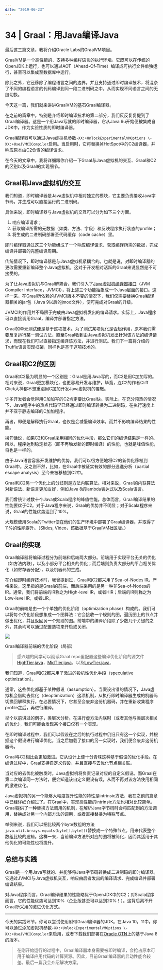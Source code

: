 ```yaml
---
date: "2019-06-23"
---  
```

      
# 34 | Graal：用Java编译Java
最后这三篇文章，我将介绍Oracle Labs的GraalVM项目。

GraalVM是一个高性能的、支持多种编程语言的执行环境。它既可以在传统的OpenJDK上运行，也可以通过AOT（Ahead-Of-Time）编译成可执行文件单独运行，甚至可以集成至数据库中运行。

除此之外，它还移除了编程语言之间的边界，并且支持通过即时编译技术，将混杂了不同的编程语言的代码编译到同一段二进制码之中，从而实现不同语言之间的无缝切换。

今天这一篇，我们就来讲讲GraalVM的基石Graal编译器。

在之前的篇章中，特别是介绍即时编译技术的第二部分，我们反反复复提到了Graal编译器。这是一个用Java写就的即时编译器，它从Java 9u开始便被集成自JDK中，作为实验性质的即时编译器。

Graal编译器可以通过Java虚拟机参数`-XX:+UnlockExperimentalVMOptions \-XX:+UseJVMCICompiler`启用。当启用时，它将替换掉HotSpot中的C2编译器，并响应原本由C2负责的编译请求。

在今天的文章中，我将详细跟你介绍一下Graal与Java虚拟机的交互、Graal和C2的区别以及Graal的实现细节。

<!-- [[[read_end]]] -->

## Graal和Java虚拟机的交互

我们知道，即时编译器是Java虚拟机中相对独立的模块，它主要负责接收Java字节码，并生成可以直接运行的二进制码。

具体来说，即时编译器与Java虚拟机的交互可以分为如下三个方面。

1.  响应编译请求；
2.  获取编译所需的元数据（如类、方法、字段）和反映程序执行状态的profile；
3.  将生成的二进制码部署至代码缓存（code cache）里。

即时编译器通过这三个功能组成了一个响应编译请求、获取编译所需的数据，完成编译并部署的完整编译周期。

传统情况下，即时编译器是与Java虚拟机紧耦合的。也就是说，对即时编译器的更改需要重新编译整个Java虚拟机。这对于开发相对活跃的Graal来说显然是不可接受的。

为了让Java虚拟机与Graal解耦合，我们引入了[Java虚拟机编译器接口](http://openjdk.java.net/jeps/243)（JVM Compiler Interface，JVMCI），将上述三个功能抽象成一个Java层面的接口。这样一来，在Graal所依赖的JVMCI版本不变的情况下，我们仅需要替换Graal编译器相关的jar包（Java 9以后的jmod文件），便可完成对Graal的升级。

JVMCI的作用并不局限于完成由Java虚拟机发出的编译请求。实际上，Java程序可以直接调用Graal，编译并部署指定方法。

Graal的单元测试便是基于这项技术。为了测试某项优化是否起作用，原本我们需要反复运行某一测试方法，直至Graal收到由Java虚拟机发出针对该方法的编译请求，而现在我们可以直接指定编译该方法，并进行测试。我们下一篇将介绍的Truffle语言实现框架，同样也是基于这项技术的。

## Graal和C2的区别

Graal和C2最为明显的一个区别是：Graal是用Java写的，而C2是用C加加写的。相对来说，Graal更加模块化，也更容易开发与维护，毕竟，连C2的作者Cliff Click大神都不想重蹈用C加加开发Java虚拟机的覆辙。

许多开发者会觉得用C加加写的C2肯定要比Graal快。实际上，在充分预热的情况下，Java程序中的热点代码早已经通过即时编译转换为二进制码，在执行速度上并不亚于静态编译的C加加程序。

再者，即便是解释执行Graal，也仅是会减慢编译效率，而并不影响编译结果的性能。

换句话说，如果C2和Graal采用相同的优化手段，那么它们的编译结果是一样的。所以，程序达到稳定状态（即不再触发新的即时编译）的性能，也就是峰值性能，将也是一样的。

由于Java语言容易开发维护的优势，我们可以很方便地将C2的新优化移植到Graal中。反之则不然，比如，在Graal中被证实有效的部分逃逸分析（partial escape analysis）至今未被移植到C2中。

Graal和C2另一个优化上的分歧则是方法内联算法。相对来说，Graal的内联算法对新语法、新语言更加友好，例如Java 8的lambda表达式以及Scala语言。

我们曾统计过数十个Java或Scala程序的峰值性能。总体而言，Graal编译结果的性能要优于C2。对于Java程序来说，Graal的优势并不明显；对于Scala程序来说，Graal的性能优势达到了10\%。

大规模使用Scala的Twitter便在他们的生产环境中部署了Graal编译器，并取得了11\%的性能提升。（[Slides](https://downloads.ctfassets.net/oxjq45e8ilak/6eh2A72b4IyWsWOIcig4K0/cbb664566fe86672d92ddfb210623920/Chris_Thalinger_Twitter_s_quest_for_a_wholly_Graal_runtime.pdf), [Video](https://youtu.be/G-vlQaPMAxg?t=20m15s)，该数据基于GraalVM社区版。）

## Graal的实现

Graal编译器将编译过程分为前端和后端两大部分。前端用于实现平台无关的优化（如方法内联），以及小部分平台相关的优化；而后端则负责大部分的平台相关优化（如寄存器分配），以及机器码的生成。

在介绍即时编译技术时，我曾提到过，Graal和C2都采用了Sea-of-Nodes IR。严格来说，这里指的是Graal的前端，而后端采用的是另一种非Sea-of-Nodes的IR。通常，我们将前端的IR称之为High-level IR，或者HIR；后端的IR则称之为Low-level IR，或者LIR。

Graal的前端是由一个个单独的优化阶段（optimization phase）构成的。我们可以将每个优化阶段想象成一个图算法：它会接收一个规则的图，遍历图上的节点并做出优化，并且返回另一个规则的图。前端中的编译阶段除了少数几个关键的之外，其余均可以通过配置选项来开启或关闭。

![](./httpsstatic001geekbangorgresourceimaged9b8d9772c569c25eabb7c2e7af53878e3b8.png)

Graal编译器前端的优化阶段（局部）

> 感兴趣的同学可以阅读Graal repo里配置这些编译优化阶段的源文件  
> [HighTier.java](https://github.com/oracle/graal/blob/master/compiler/src/org.graalvm.compiler.core/src/org/graalvm/compiler/core/phases/HighTier.java)，[MidTier.java](https://github.com/oracle/graal/blob/master/compiler/src/org.graalvm.compiler.core/src/org/graalvm/compiler/core/phases/MidTier.java)，以及[LowTier.java](https://github.com/oracle/graal/blob/master/compiler/src/org.graalvm.compiler.core/src/org/graalvm/compiler/core/phases/LowTier.java)。

我们知道，Graal和C2都采用了激进的投机性优化手段（speculative optimization）。

通常，这些优化都基于某种假设（assumption）。当假设出错的情况下，Java虚拟机会借助去优化（deoptimization）这项机制，从执行即时编译器生成的机器码切换回解释执行，在必要情况下，它甚至会废弃这份机器码，并在重新收集程序profile之后，再进行编译。

举个以前讲过的例子，类层次分析。在进行虚方法内联时（或者其他与类层次相关的优化），我们可能会发现某个接口仅有一个实现。

在即时编译过程中，我们可以假设在之后的执行过程中仍旧只有这一个实现，并根据这个假设进行编译优化。当之后加载了接口的另一实现时，我们便会废弃这份机器码。

Graal与C2相比会更加激进。它从设计上便十分青睐这种基于假设的优化手段。在编译过程中，Graal支持自定义假设，并且直接与去优化节点相关联。

当对应的去优化被触发时，Java虚拟机将负责记录对应的自定义假设。而Graal在第二次编译同一方法时，便会知道该自定义假设有误，从而不再对该方法使用相同的激进优化。

Java虚拟机的另一个能够大幅度提升性能的特性是intrinsic方法，我在之前的篇章中已经详细介绍过了。在Graal中，实现高性能的intrinsic方法也相对比较简单。Graal提供了一种替换方法调用的机制，在解析Java字节码时会将匹配到的方法调用，替换成对另一个内部方法的调用，或者直接替换为特殊节点。

举例来说，我们可以把比较两个byte数组的方法`java.util.Arrays.equals(byte[],byte[])`替换成一个特殊节点，用来代表整个数组比较的逻辑。这样一来，当前编译方法所对应的图将被简化，因而其适用于其他优化的可能性也将提升。

## 总结与实践

Graal是一个用Java写就的、并能够将Java字节码转换成二进制码的即时编译器。它通过JVMCI与Java虚拟机交互，响应由后者发出的编译请求、完成编译并部署编译结果。

对Java程序而言，Graal编译结果的性能略优于OpenJDK中的C2；对Scala程序而言，它的性能优势可达到10\%（企业版甚至可以达到20\%！）。这背后离不开Graal所采用的激进优化方式。

* * *

今天的实践环节，你可以尝试使用附带Graal编译器的JDK。在Java 10，11中，你可以通过添加虚拟机参数`-XX:+UnlockExperimentalVMOptions \-XX:+UseJVMCICompiler`来启用，或者下载我们部署在[Oracle OTN](https://www.oracle.com/technetwork/oracle-labs/program-languages/downloads/index.html)上的基于Java 8的版本。

> 在刚开始运行的过程中，Graal编译器本身需要被即时编译，会抢占原本可用于编译应用代码的计算资源。因此，目前Graal编译器的启动性能会较差。最后一篇我会介绍解决方案。